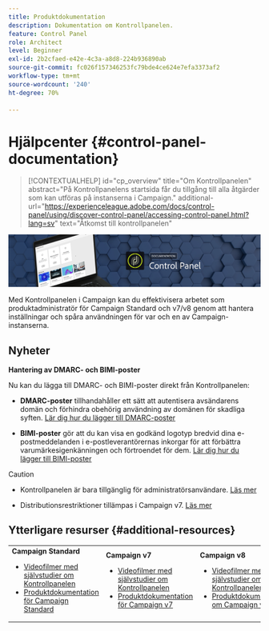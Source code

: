 ```yaml
---
title: Produktdokumentation
description: Dokumentation om Kontrollpanelen.
feature: Control Panel
role: Architect
level: Beginner
exl-id: 2b2cfaed-e42e-4c3a-a8d8-224b936890ab
source-git-commit: fc026f157346253fc79bde4ce624e7efa3373af2
workflow-type: tm+mt
source-wordcount: '240'
ht-degree: 70%

---
```


# Hjälpcenter {#control-panel-documentation}

>[!CONTEXTUALHELP]
>id="cp_overview"
>title="Om Kontrollpanelen"
>abstract="På Kontrollpanelens startsida får du tillgång till alla åtgärder som kan utföras på instanserna i Campaign."
>additional-url="https://experienceleague.adobe.com/docs/control-panel/using/discover-control-panel/accessing-control-panel.html?lang=sv" text="Åtkomst till kontrollpanelen"

![](assets/do-not-localize/banner.png)

Med Kontrollpanelen i Campaign kan du effektivisera arbetet som produktadministratör för Campaign Standard och v7/v8 genom att hantera inställningar och spåra användningen för var och en av Campaign-instanserna.

## Nyheter

**Hantering av DMARC- och BIMI-poster**

Nu kan du lägga till DMARC- och BIMI-poster direkt från Kontrollpanelen:

* **DMARC-poster** tillhandahåller ett sätt att autentisera avsändarens domän och förhindra obehörig användning av domänen för skadliga syften. [Lär dig hur du lägger till DMARC-poster](subdomains-certificates/using/dmarc.md)


* **BIMI-poster** gör att du kan visa en godkänd logotyp bredvid dina e-postmeddelanden i e-postleverantörernas inkorgar för att förbättra varumärkesigenkänningen och förtroendet för dem. [Lär dig hur du lägger till BIMI-poster](subdomains-certificates/using/bimi.md)

>[!CAUTION]
>
>* Kontrollpanelen är bara tillgänglig för administratörsanvändare. [Läs mer](https://experienceleague.adobe.com/docs/control-panel/using/discover-control-panel/managing-permissions.html?lang=sv#discover-control-panel)
>
>* Distributionsrestriktioner tillämpas i Campaign v7. [Läs mer](faq.md#v7-restrictions)

## Ytterligare resurser {#additional-resources}

<table>
    <tr>
        <td><b>Campaign Standard</b><br/>
        <ul>
            <li><a href="https://experienceleague.adobe.com/docs/campaign-standard-learn/control-panel/control-panel-overview.html?lang=sv">Videofilmer med självstudier om Kontrollpanelen</a></li>
            <li><a href="https://experienceleague.adobe.com/docs/campaign-standard/using/campaign-standard-home.html?lang=sv">Produktdokumentation för Campaign Standard</a></li>
        </ul>
        </td>
        <td><b>Campaign v7</b><br/>
        <ul>
            <li><a href="https://experienceleague.adobe.com/docs/campaign-classic-learn/control-panel/control-panel-overview.html?lang=sv">Videofilmer med självstudier om Kontrollpanelen</a></li>
            <li><a href="https://experienceleague.adobe.com/docs/campaign-classic/using/campaign-classic-home.html?lang=sv">Produktdokumentation för Campaign v7</a></li>
        </ul>
        </td>
        <td><b>Campaign v8</b><br/>
        <ul>
            <li><a href="https://experienceleague.adobe.com/docs/campaign-learn/control-panel/control-panel-overview.html?lang=sv">Videofilmer med självstudier om Kontrollpanelen</a></li>
            <li><a href="https://experienceleague.adobe.com/docs/campaign/campaign-v8/campaign-home.html?lang=sv">Produktdokumentation om Campaign v8</a></li>
        </ul>
        </td>
    </tr>
</table>
